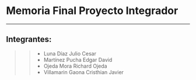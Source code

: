 # Memoria Final Proyecto Integrador
---
## Integrantes:
>> - Luna Díaz Julio Cesar
>> - Martínez Pucha Edgar David
>> - Ojeda Mora Richard Ojeda
>> - Villamarin Gaona Cristhian Javier
